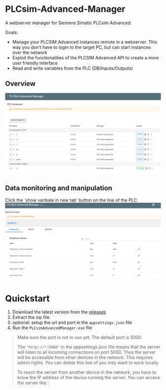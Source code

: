 # PLCsim-Advanced-Manager

A webserver manager for Siemens Simatic PLCsim Advanced.

Goals:

- Manage your PLCSIM Advanced instances remote in a webserver. This way you don't have to login to the target PC, but can start
  instances over the network
- Exploit the functionalities of the PLCSIM Advanced API to create a more user friendly interface
- Read and write variables from the PLC (DB/Inputs/Outputs)

## Overview
![](docs/img/Overview.png)

## Data monitoring and manipulation
Click the `show varibale in new tab' button on the line of the PLC.
![](docs/img/dataView.png)
# Quickstart

1. Download the latest version from the [releases](https://github.com/jasperdekeuk/PLCsim-Advanced-Manager/releases)
2. Extract the zip file
3. optional: setup the url and port in the `appsettings.json` file
4. Run the `PLCsimAdvancedManager.exe` file

> Make sure the port is not in use yet. The default port is 5000.
> 
> The `"http://*:5000"` in the appsettings.json file means that the server will listen to all incoming connections on port 5000. 
> Thus the server will be accessible from other devices in the network. This requires admin rights. You can delete this line of you only want to work locally
> 
> To reach the server from another device in the network, you have to know the IP address of the device running the server.
> You can access the server like <serverIP>:<port>